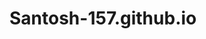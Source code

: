 # Santosh-157.github.io
<html>
<head><title>santosh site</titel></head>
<body>
 < A href="santosh-157.githup.io">@santosh site</A>
Hello everyone,
My name is Santosh,a student of class 10(ten)
from Mother's Pride Academy, Manipur.
This is my first ever website so created with the help of 
GitHub.
With such small basics we can perform all our projects
creations and innovations, quite easier and simpler
Indeed.
So, I recommend all my friends and colleagues to use
GitHub platform in creating and designing your own web
sites.


PROJECTS:
project name: Smart farming

Problem: In some countries like India,where agriculture is
the backbone of the economy illiterate farmers faces
a lot of inconveniences and problems.
"Disease vs crops" is burning topic right now.


  </html>
